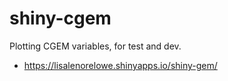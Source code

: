 # shiny-cgem

Plotting CGEM variables, for test and dev.
- https://lisalenorelowe.shinyapps.io/shiny-gem/
